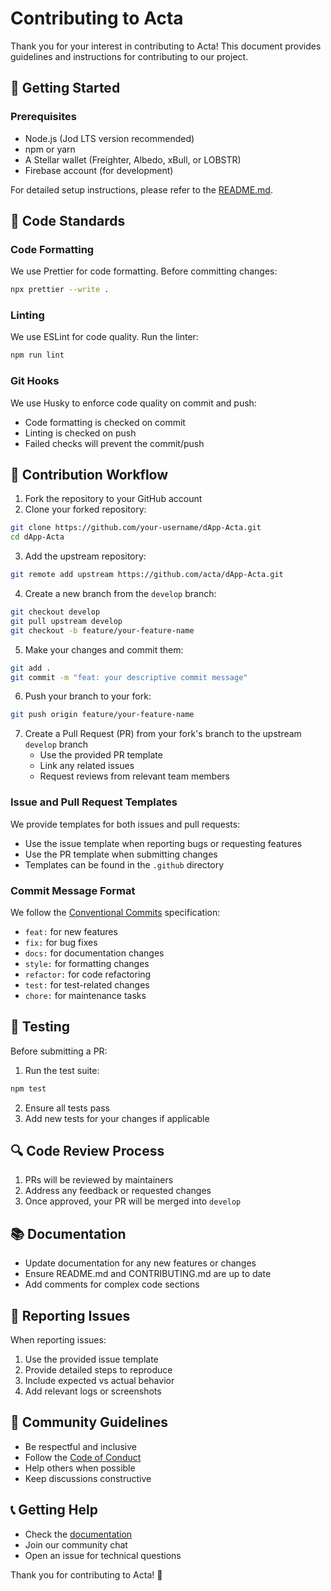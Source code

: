# Contributing to Acta

Thank you for your interest in contributing to Acta! This document provides guidelines and instructions for contributing to our project.

## 🚀 Getting Started

### Prerequisites

- Node.js (Jod LTS version recommended)
- npm or yarn
- A Stellar wallet (Freighter, Albedo, xBull, or LOBSTR)
- Firebase account (for development)

For detailed setup instructions, please refer to the [README.md](README.md).

## 📝 Code Standards

### Code Formatting

We use Prettier for code formatting. Before committing changes:

```bash
npx prettier --write .
```

### Linting

We use ESLint for code quality. Run the linter:

```bash
npm run lint
```

### Git Hooks

We use Husky to enforce code quality on commit and push:

- Code formatting is checked on commit
- Linting is checked on push
- Failed checks will prevent the commit/push

## 🔄 Contribution Workflow

1. Fork the repository to your GitHub account
2. Clone your forked repository:

```bash
git clone https://github.com/your-username/dApp-Acta.git
cd dApp-Acta
```

3. Add the upstream repository:

```bash
git remote add upstream https://github.com/acta/dApp-Acta.git
```

4. Create a new branch from the `develop` branch:

```bash
git checkout develop
git pull upstream develop
git checkout -b feature/your-feature-name
```

5. Make your changes and commit them:

```bash
git add .
git commit -m "feat: your descriptive commit message"
```

6. Push your branch to your fork:

```bash
git push origin feature/your-feature-name
```

7. Create a Pull Request (PR) from your fork's branch to the upstream `develop` branch
   - Use the provided PR template
   - Link any related issues
   - Request reviews from relevant team members

### Issue and Pull Request Templates

We provide templates for both issues and pull requests:

- Use the issue template when reporting bugs or requesting features
- Use the PR template when submitting changes
- Templates can be found in the `.github` directory

### Commit Message Format

We follow the [Conventional Commits](https://www.conventionalcommits.org/) specification:

- `feat:` for new features
- `fix:` for bug fixes
- `docs:` for documentation changes
- `style:` for formatting changes
- `refactor:` for code refactoring
- `test:` for test-related changes
- `chore:` for maintenance tasks

## 🧪 Testing

Before submitting a PR:

1. Run the test suite:

```bash
npm test
```

2. Ensure all tests pass
3. Add new tests for your changes if applicable

## 🔍 Code Review Process

1. PRs will be reviewed by maintainers
2. Address any feedback or requested changes
3. Once approved, your PR will be merged into `develop`

## 📚 Documentation

- Update documentation for any new features or changes
- Ensure README.md and CONTRIBUTING.md are up to date
- Add comments for complex code sections

## 🐛 Reporting Issues

When reporting issues:

1. Use the provided issue template
2. Provide detailed steps to reproduce
3. Include expected vs actual behavior
4. Add relevant logs or screenshots

## 🤝 Community Guidelines

- Be respectful and inclusive
- Follow the [Code of Conduct](CODE_OF_CONDUCT.md)
- Help others when possible
- Keep discussions constructive

## 📞 Getting Help

- Check the [documentation](README.md)
- Join our community chat
- Open an issue for technical questions

Thank you for contributing to Acta! 🚀
